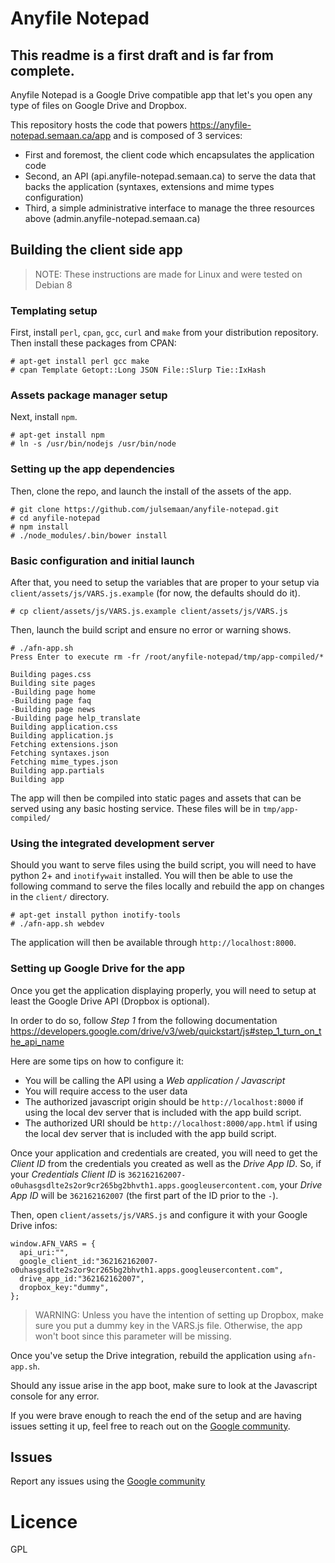 # Anyfile Notepad

## This readme is a first draft and is far from complete.

Anyfile Notepad is a Google Drive compatible app that let's you open any type of files on Google Drive and Dropbox.

This repository hosts the code that powers https://anyfile-notepad.semaan.ca/app and is composed of 3 services:
- First and foremost, the client code which encapsulates the application code
- Second, an API (api.anyfile-notepad.semaan.ca) to serve the data that backs the application (syntaxes, extensions and mime types configuration)
- Third, a simple administrative interface to manage the three resources above (admin.anyfile-notepad.semaan.ca)

## Building the client side app

> NOTE: These instructions are made for Linux and were tested on Debian 8

### Templating setup

First, install `perl`, `cpan`, `gcc`, `curl` and `make` from your distribution repository. Then install these packages from CPAN:

```
# apt-get install perl gcc make
# cpan Template Getopt::Long JSON File::Slurp Tie::IxHash
```

### Assets package manager setup

Next, install `npm`.

```
# apt-get install npm
# ln -s /usr/bin/nodejs /usr/bin/node
```

### Setting up the app dependencies

Then, clone the repo, and launch the install of the assets of the app.

```
# git clone https://github.com/julsemaan/anyfile-notepad.git
# cd anyfile-notepad
# npm install
# ./node_modules/.bin/bower install
```

### Basic configuration and initial launch

After that, you need to setup the variables that are proper to your setup via `client/assets/js/VARS.js.example` (for now, the defaults should do it).

```
# cp client/assets/js/VARS.js.example client/assets/js/VARS.js
```

Then, launch the build script and ensure no error or warning shows.

```
# ./afn-app.sh 
Press Enter to execute rm -fr /root/anyfile-notepad/tmp/app-compiled/*

Building pages.css
Building site pages
-Building page home
-Building page faq
-Building page news
-Building page help_translate
Building application.css
Building application.js
Fetching extensions.json
Fetching syntaxes.json
Fetching mime_types.json
Building app.partials
Building app
```

The app will then be compiled into static pages and assets that can be served using any basic hosting service. These files will be in `tmp/app-compiled/`

### Using the integrated development server

Should you want to serve files using the build script, you will need to have python 2+ and `inotifywait` installed. You will then be able to use the following command to serve the files locally and rebuild the app on changes in the `client/` directory.

```
# apt-get install python inotify-tools
# ./afn-app.sh webdev
```

The application will then be available through `http://localhost:8000`.

### Setting up Google Drive for the app

Once you get the application displaying properly, you will need to setup at least the Google Drive API (Dropbox is optional). 

In order to do so, follow *Step 1* from the following documentation https://developers.google.com/drive/v3/web/quickstart/js#step_1_turn_on_the_api_name

Here are some tips on how to configure it:
 * You will be calling the API using a *Web application / Javascript*
 * You will require access to the user data
 * The authorized javascript origin should be `http://localhost:8000` if using the local dev server that is included with the app build script.
 * The authorized URI should be `http://localhost:8000/app.html` if using the local dev server that is included with the app build script.

Once your application and credentials are created, you will need to get the *Client ID* from the credentials you created as well as the *Drive App ID*. So, if your *Credentials Client ID* is `362162162007-o0uhasgsdlte2s2or9cr265bg2bhvth1.apps.googleusercontent.com`, your *Drive App ID* will be `362162162007` (the first part of the ID prior to the `-`).

Then, open `client/assets/js/VARS.js` and configure it with your Google Drive infos:

```
window.AFN_VARS = {
  api_uri:"",
  google_client_id:"362162162007-o0uhasgsdlte2s2or9cr265bg2bhvth1.apps.googleusercontent.com",
  drive_app_id:"362162162007",
  dropbox_key:"dummy",
};
```

> WARNING: Unless you have the intention of setting up Dropbox, make sure you put a dummy key in the VARS.js file. Otherwise, the app won't boot since this parameter will be missing.

Once you've setup the Drive integration, rebuild the application using `afn-app.sh`.

Should any issue arise in the app boot, make sure to look at the Javascript console for any error.

If you were brave enough to reach the end of the setup and are having issues setting it up, feel free to reach out on the [Google community](http://bit.ly/afn-community).

## Issues

Report any issues using the [Google community](http://bit.ly/afn-community)

# Licence

GPL

